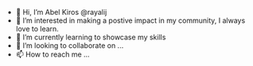 - 👋 Hi, I’m Abel Kiros @rayalij 
- 👀 I’m interested in making a postive impact in my community, I always love to learn. 
- 🌱 I’m currently learning to showcase my skills 
- 💞️ I’m looking to collaborate on ...
- 📫 How to reach me ...

<!---
rayalij/rayalij is a ✨ special ✨ repository because its `README.md` (this file) appears on your GitHub profile.
You can click the Preview link to take a look at your changes.
--->
